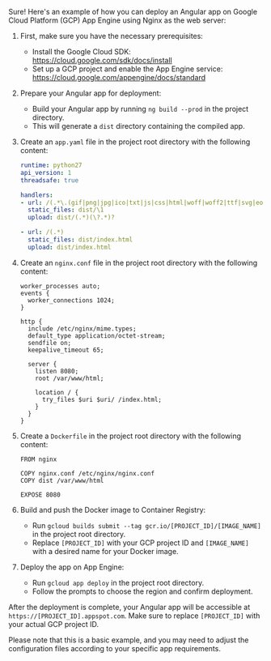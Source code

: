 Sure! Here's an example of how you can deploy an Angular app on Google Cloud Platform (GCP) App Engine using Nginx as the web server:

1. First, make sure you have the necessary prerequisites:
   - Install the Google Cloud SDK: https://cloud.google.com/sdk/docs/install
   - Set up a GCP project and enable the App Engine service: https://cloud.google.com/appengine/docs/standard

2. Prepare your Angular app for deployment:
   - Build your Angular app by running `ng build --prod` in the project directory.
   - This will generate a `dist` directory containing the compiled app.

3. Create an `app.yaml` file in the project root directory with the following content:
   ```yaml
   runtime: python27
   api_version: 1
   threadsafe: true
   
   handlers:
   - url: /(.*\.(gif|png|jpg|ico|txt|js|css|html|woff|woff2|ttf|svg|eot)(\?.*)?)
     static_files: dist/\1
     upload: dist/(.*)(\?.*)?
   
   - url: /(.*)
     static_files: dist/index.html
     upload: dist/index.html
   ```

4. Create an `nginx.conf` file in the project root directory with the following content:
   ```
   worker_processes auto;
   events {
     worker_connections 1024;
   }
   
   http {
     include /etc/nginx/mime.types;
     default_type application/octet-stream;
     sendfile on;
     keepalive_timeout 65;
   
     server {
       listen 8080;
       root /var/www/html;
   
       location / {
         try_files $uri $uri/ /index.html;
       }
     }
   }
   ```

5. Create a `Dockerfile` in the project root directory with the following content:
   ```
   FROM nginx
   
   COPY nginx.conf /etc/nginx/nginx.conf
   COPY dist /var/www/html
   
   EXPOSE 8080
   ```

6. Build and push the Docker image to Container Registry:
   - Run `gcloud builds submit --tag gcr.io/[PROJECT_ID]/[IMAGE_NAME]` in the project root directory.
   - Replace `[PROJECT_ID]` with your GCP project ID and `[IMAGE_NAME]` with a desired name for your Docker image.

7. Deploy the app on App Engine:
   - Run `gcloud app deploy` in the project root directory.
   - Follow the prompts to choose the region and confirm deployment.

After the deployment is complete, your Angular app will be accessible at `https://[PROJECT_ID].appspot.com`. Make sure to replace `[PROJECT_ID]` with your actual GCP project ID.

Please note that this is a basic example, and you may need to adjust the configuration files according to your specific app requirements.
